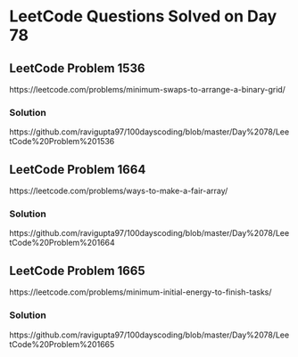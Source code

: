 # LeetCode Questions Solved on Day 78

<h2>LeetCode Problem 1536</h2>  https://leetcode.com/problems/minimum-swaps-to-arrange-a-binary-grid/
<h3>Solution</h3>  https://github.com/ravigupta97/100dayscoding/blob/master/Day%2078/LeetCode%20Problem%201536

<h2>LeetCode Problem 1664</h2>  https://leetcode.com/problems/ways-to-make-a-fair-array/
<h3>Solution</h3>  https://github.com/ravigupta97/100dayscoding/blob/master/Day%2078/LeetCode%20Problem%201664

<h2>LeetCode Problem 1665</h2>  https://leetcode.com/problems/minimum-initial-energy-to-finish-tasks/
<h3>Solution</h3>  https://github.com/ravigupta97/100dayscoding/blob/master/Day%2078/LeetCode%20Problem%201665
